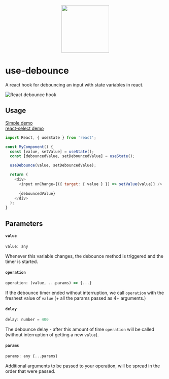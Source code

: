<p align="center">
  <a href="http://logz.io">
    <img height="150px" src="https://logz.io/wp-content/uploads/2017/06/new-logzio-logo.png">
  </a>
</p>


# use-debounce
A react hook for debouncing an input with state variables in react. 

![React debounce hook](https://user-images.githubusercontent.com/8065975/63023470-dbeef100-bead-11e9-8434-5a5ab1796e92.gif)

## Usage
[Simple demo](https://codesandbox.io/s/infallible-pond-u9w4z)  
[react-select demo](https://codesandbox.io/s/snowy-frost-06r5j)

```javascript
import React, { useState } from 'react';

const MyComponent() {
  const [value, setValue] = useState();
  const [debouncedValue, setDebouncedValue] = useState();

  useDebounce(value, setDebouncedValue);

  return (
    <div>
      <input onChange={({ target: { value } }) => setValue(value)} />
      
      {debouncedValue}
    </div>
  );
}
```

## Parameters

#### `value`
```js
value: any
```
Whenever this variable changes, the debounce method is triggered and the timer is started.

#### `operation`
```js
operation: (value, ...params) => {...}
```
If the debounce timer ended without interruption, we call `operation` with the freshest value of `value` (+ all the params passed as 4+ arguments.)

#### `delay`
```js
delay: number = 400
```
The debounce delay - after this amount of time `operation` will be called 
(without interruption of getting a new `value`).


#### `params`
```js
params: any {...params}
```
Additional arguments to be passed to your operation, will be spread in the order that were passed.

